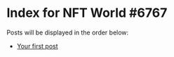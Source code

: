 # Index for NFT World #6767
Posts will be displayed in the order below:

- [Your first post](./001-first.md)

